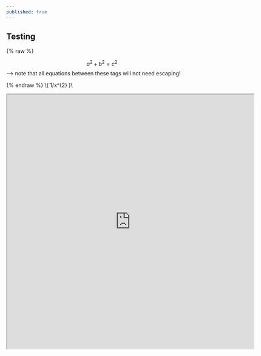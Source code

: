 ```yaml
---
published: true
---
```

## Testing

 {% raw %} 
 	
$$a^2 + b^2 = c^2$$--> note that all equations between these tags will not need escaping!	

 {% endraw %} 
 \\( 1/x^{2} )\\
<iframe src="https://www.openprocessing.org/sketch/646277/embed/" width="650" height="670"></iframe>
